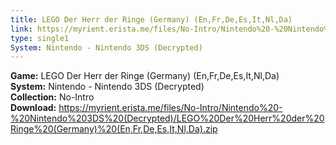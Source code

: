 ```yaml
---
title: LEGO Der Herr der Ringe (Germany) (En,Fr,De,Es,It,Nl,Da)
link: https://myrient.erista.me/files/No-Intro/Nintendo%20-%20Nintendo%203DS%20(Decrypted)/LEGO%20Der%20Herr%20der%20Ringe%20(Germany)%20(En,Fr,De,Es,It,Nl,Da).zip
type: single1
System: Nintendo - Nintendo 3DS (Decrypted)
---
```

<b>Game:</b> LEGO Der Herr der Ringe (Germany) (En,Fr,De,Es,It,Nl,Da)<br>
<b>System:</b> Nintendo - Nintendo 3DS (Decrypted)<br>
<b>Collection:</b> No-Intro<br>
<b>Download:</b> https://myrient.erista.me/files/No-Intro/Nintendo%20-%20Nintendo%203DS%20(Decrypted)/LEGO%20Der%20Herr%20der%20Ringe%20(Germany)%20(En,Fr,De,Es,It,Nl,Da).zip